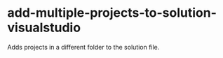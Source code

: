 # add-multiple-projects-to-solution-visualstudio
Adds projects in a different folder to the solution file.

